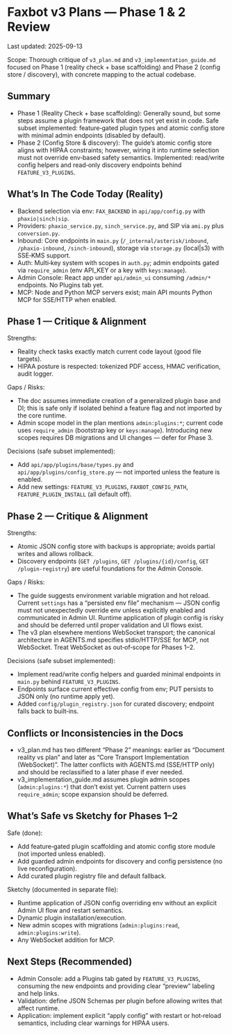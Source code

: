 # Faxbot v3 Plans — Phase 1 & 2 Review

Last updated: 2025-09-13

Scope: Thorough critique of `v3_plan.md` and `v3_implementation_guide.md` focused on Phase 1 (reality check + base scaffolding) and Phase 2 (config store / discovery), with concrete mapping to the actual codebase.

## Summary

- Phase 1 (Reality Check + base scaffolding): Generally sound, but some steps assume a plugin framework that does not yet exist in code. Safe subset implemented: feature‑gated plugin types and atomic config store with minimal admin endpoints (disabled by default).
- Phase 2 (Config Store & discovery): The guide’s atomic config store aligns with HIPAA constraints; however, wiring it into runtime selection must not override env‑based safety semantics. Implemented: read/write config helpers and read‑only discovery endpoints behind `FEATURE_V3_PLUGINS`.

## What’s In The Code Today (Reality)

- Backend selection via env: `FAX_BACKEND` in `api/app/config.py` with `phaxio|sinch|sip`.
- Providers: `phaxio_service.py`, `sinch_service.py`, and SIP via `ami.py` plus `conversion.py`.
- Inbound: Core endpoints in `main.py` (`/_internal/asterisk/inbound`, `/phaxio-inbound`, `/sinch-inbound`), storage via `storage.py` (local|s3) with SSE‑KMS support.
- Auth: Multi‑key system with scopes in `auth.py`; admin endpoints gated via `require_admin` (env API_KEY or a key with `keys:manage`).
- Admin Console: React app under `api/admin_ui` consuming `/admin/*` endpoints. No Plugins tab yet.
- MCP: Node and Python MCP servers exist; main API mounts Python MCP for SSE/HTTP when enabled.

## Phase 1 — Critique & Alignment

Strengths:
- Reality check tasks exactly match current code layout (good file targets).
- HIPAA posture is respected: tokenized PDF access, HMAC verification, audit logger.

Gaps / Risks:
- The doc assumes immediate creation of a generalized plugin base and DI; this is safe only if isolated behind a feature flag and not imported by the core runtime.
- Admin scope model in the plan mentions `admin:plugins:*`; current code uses `require_admin` (bootstrap key or `keys:manage`). Introducing new scopes requires DB migrations and UI changes — defer for Phase 3.

Decisions (safe subset implemented):
- Add `api/app/plugins/base/types.py` and `api/app/plugins/config_store.py` — not imported unless the feature is enabled.
- Add new settings: `FEATURE_V3_PLUGINS`, `FAXBOT_CONFIG_PATH`, `FEATURE_PLUGIN_INSTALL` (all default off).

## Phase 2 — Critique & Alignment

Strengths:
- Atomic JSON config store with backups is appropriate; avoids partial writes and allows rollback.
- Discovery endpoints (`GET /plugins`, `GET /plugins/{id}/config`, `GET /plugin-registry`) are useful foundations for the Admin Console.

Gaps / Risks:
- The guide suggests environment variable migration and hot reload. Current `settings` has a “persisted env file” mechanism — JSON config must not unexpectedly override env unless explicitly enabled and communicated in Admin UI. Runtime application of plugin config is risky and should be deferred until proper validation and UI flows exist.
- The v3 plan elsewhere mentions WebSocket transport; the canonical architecture in AGENTS.md specifies stdio/HTTP/SSE for MCP, not WebSocket. Treat WebSocket as out‑of‑scope for Phases 1–2.

Decisions (safe subset implemented):
- Implement read/write config helpers and guarded minimal endpoints in `main.py` behind `FEATURE_V3_PLUGINS`.
- Endpoints surface current effective config from env; PUT persists to JSON only (no runtime apply yet).
- Added `config/plugin_registry.json` for curated discovery; endpoint falls back to built‑ins.

## Conflicts or Inconsistencies in the Docs

- v3_plan.md has two different “Phase 2” meanings: earlier as “Document reality vs plan” and later as “Core Transport Implementation (WebSocket)”. The latter conflicts with AGENTS.md (SSE/HTTP only) and should be reclassified to a later phase if ever needed.
- v3_implementation_guide.md assumes plugin admin scopes (`admin:plugins:*`) that don’t exist yet. Current pattern uses `require_admin`; scope expansion should be deferred.

## What’s Safe vs Sketchy for Phases 1–2

Safe (done):
- Add feature‑gated plugin scaffolding and atomic config store module (not imported unless enabled).
- Add guarded admin endpoints for discovery and config persistence (no live reconfiguration).
- Add curated plugin registry file and default fallback.

Sketchy (documented in separate file):
- Runtime application of JSON config overriding env without an explicit Admin UI flow and restart semantics.
- Dynamic plugin installation/execution.
- New admin scopes with migrations (`admin:plugins:read`, `admin:plugins:write`).
- Any WebSocket addition for MCP.

## Next Steps (Recommended)

- Admin Console: add a Plugins tab gated by `FEATURE_V3_PLUGINS`, consuming the new endpoints and providing clear “preview” labeling and help links.
- Validation: define JSON Schemas per plugin before allowing writes that affect runtime.
- Application: implement explicit “apply config” with restart or hot‑reload semantics, including clear warnings for HIPAA users.

